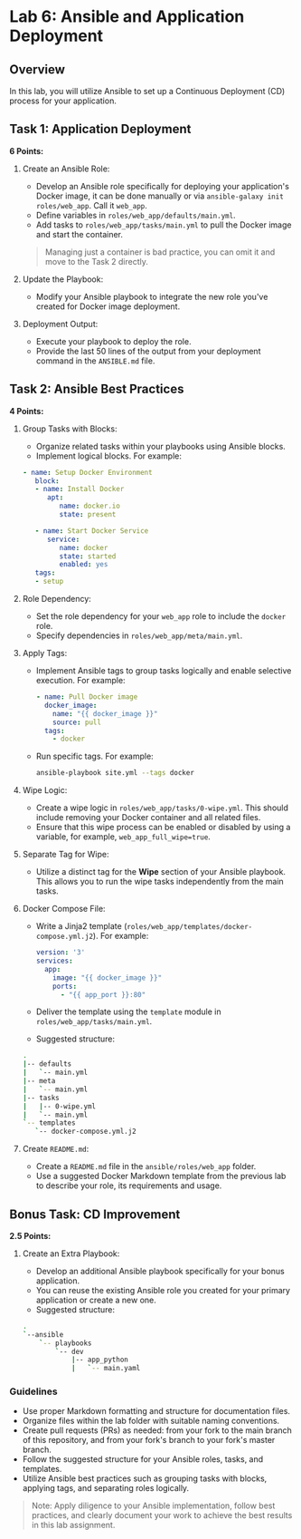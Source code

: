 # Lab 6: Ansible and Application Deployment

## Overview

In this lab, you will utilize Ansible to set up a Continuous Deployment (CD) process for your application.

## Task 1: Application Deployment

**6 Points:**

1. Create an Ansible Role:
   - Develop an Ansible role specifically for deploying your application's Docker image, it can be done manually or via `ansible-galaxy init roles/web_app`. Call it `web_app`.
   - Define variables in `roles/web_app/defaults/main.yml`.
   - Add tasks to `roles/web_app/tasks/main.yml` to pull the Docker image and start the container.

   > Managing just a container is bad practice, you can omit it and move to the Task 2 directly.

2. Update the Playbook:
   - Modify your Ansible playbook to integrate the new role you've created for Docker image deployment.

3. Deployment Output:
   - Execute your playbook to deploy the role.
   - Provide the last 50 lines of the output from your deployment command in the `ANSIBLE.md` file.

## Task 2: Ansible Best Practices

**4 Points:**

1. Group Tasks with Blocks:
   - Organize related tasks within your playbooks using Ansible blocks.
   - Implement logical blocks. For example:

   ```yaml
   - name: Setup Docker Environment
      block:
      - name: Install Docker
         apt:
            name: docker.io
            state: present

      - name: Start Docker Service
         service:
            name: docker
            state: started
            enabled: yes
      tags:
      - setup
   ```

2. Role Dependency:
   - Set the role dependency for your `web_app` role to include the `docker` role.
   - Specify dependencies in `roles/web_app/meta/main.yml`.

3. Apply Tags:
   - Implement Ansible tags to group tasks logically and enable selective execution. For example:

     ```yaml
     - name: Pull Docker image
       docker_image:
         name: "{{ docker_image }}"
         source: pull
       tags:
         - docker
     ```

   - Run specific tags. For example:

     ```bash
     ansible-playbook site.yml --tags docker
     ```

4. Wipe Logic:
   - Create a wipe logic in `roles/web_app/tasks/0-wipe.yml`. This should include removing your Docker container and all related files.
   - Ensure that this wipe process can be enabled or disabled by using a variable, for example, `web_app_full_wipe=true`.

5. Separate Tag for Wipe:
   - Utilize a distinct tag for the **Wipe** section of your Ansible playbook. This allows you to run the wipe tasks independently from the main tasks.

6. Docker Compose File:
   - Write a Jinja2 template (`roles/web_app/templates/docker-compose.yml.j2`). For example:

     ```yaml
     version: '3'
     services:
       app:
         image: "{{ docker_image }}"
         ports:
           - "{{ app_port }}:80"
     ```

   - Deliver the template using the `template` module in `roles/web_app/tasks/main.yml`.
   - Suggested structure:

   ```sh
   .
   |-- defaults
   |   `-- main.yml
   |-- meta
   |   `-- main.yml
   |-- tasks
   |   |-- 0-wipe.yml
   |   `-- main.yml
   `-- templates
      `-- docker-compose.yml.j2
   ```

7. Create `README.md`:
   - Create a `README.md` file in the `ansible/roles/web_app` folder.
   - Use a suggested Docker Markdown template from the previous lab to describe your role, its requirements and usage.

## Bonus Task: CD Improvement

**2.5 Points:**

1. Create an Extra Playbook:
   - Develop an additional Ansible playbook specifically for your bonus application.
   - You can reuse the existing Ansible role you created for your primary application or create a new one.
   - Suggested structure:

   ```sh
   .
   `--ansible
       `-- playbooks
           `-- dev
               |-- app_python
               |   `-- main.yaml
   ```

### Guidelines

- Use proper Markdown formatting and structure for documentation files.
- Organize files within the lab folder with suitable naming conventions.
- Create pull requests (PRs) as needed: from your fork to the main branch of this repository, and from your fork's branch to your fork's master branch.
- Follow the suggested structure for your Ansible roles, tasks, and templates.
- Utilize Ansible best practices such as grouping tasks with blocks, applying tags, and separating roles logically.

> Note: Apply diligence to your Ansible implementation, follow best practices, and clearly document your work to achieve the best results in this lab assignment.
